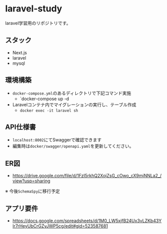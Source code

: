 # laravel-study
laravel学習用のリポジトリです。

## スタック

- Next.js
- laravel
- mysql


## 環境構築

- `docker-compose.yml`のあるディレクトリで下記コマンド実施
  - `docker-compose up -d
- Laravelコンテナ内でマイグレーションの実行し、テーブル作成
  - ` docker exec -it laravel sh `
  
  
## API仕様書

- `localhost:8002`にてSwaggerで確認できます
- 編集時は`docker/swagger/openapi.yaml`を更新してください。

## ER図

* https://drive.google.com/file/d/1FzI5rkhQ2XojZsG_cOwo_cX9mjNNLa2_/view?usp=sharing

※  今後`SchemaSpy`に移行予定

## アプリ要件

* https://docs.google.com/spreadsheets/d/1M0_LW5xjfB24Ux3vLZKb43Ylr7rHeyUbCrGZyJWP5cg/edit#gid=523587681
